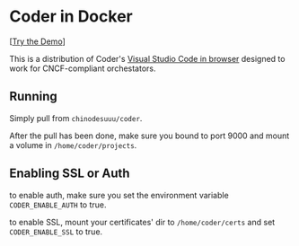 # Coder in Docker

[[Try the Demo](https://labs.play-with-docker.com/?stack=https://gist.githubusercontent.com/sr229/fbb05dfb1e3cb8ec8dc0f9ad8976f40c/raw/8794a85b34c20e873e3c08a4e4cfba8227df9aa5/docker-stack.yml)]

This is a distribution of Coder's [Visual Studio Code in browser](https://github.com/codercom/code-server) designed to work for CNCF-compliant orchestators.

## Running

Simply pull from `chinodesuuu/coder`. 

After the pull has been done, make sure you bound to port 9000 and mount a volume in `/home/coder/projects`.

## Enabling SSL or Auth

to enable auth, make sure you set the environment variable `CODER_ENABLE_AUTH` to true.

to enable SSL, mount your certificates' dir to `/home/coder/certs` and set `CODER_ENABLE_SSL` to true.
